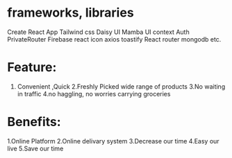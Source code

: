 
# frameworks, libraries
Create React App
Tailwind css
Daisy UI
Mamba UI
context
Auth
PrivateRouter
Firebase
react icon
axios
toastify 
React router
mongodb
etc.

# Feature:
1. Convenient ,Quick
2.Freshly Picked wide range of products
3.No waiting in traffic
4.no haggling, no worries carrying groceries
# Benefits:
1.Online Platform 
2.Online delivary system
3.Decrease our time
4.Easy our live
5.Save our time
